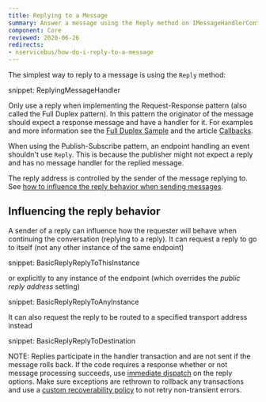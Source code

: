 ```yaml
---
title: Replying to a Message
summary: Answer a message using the Reply method on IMessageHandlerContext/IBus.
component: Core
reviewed: 2020-06-26
redirects:
- nservicebus/how-do-i-reply-to-a-message
---
```


The simplest way to reply to a message is using the `Reply` method:

snippet: ReplyingMessageHandler

Only use a reply when implementing the Request-Response pattern (also called the Full Duplex pattern). In this pattern the originator of the message should expect a response message and have a handler for it. For examples and more information see the [Full Duplex Sample](/samples/fullduplex/) and the article [Callbacks](/nservicebus/messaging/callbacks.md).

When using the Publish-Subscribe pattern, an endpoint handling an event shouldn't use `Reply`. This is because the publisher might not expect a reply and has no message handler for the replied message.

The reply address is controlled by the sender of the message replying to. See [how to influence the reply behavior when sending messages](send-a-message.md#influencing-the-reply-behavior).

## Influencing the reply behavior

A sender of a reply can influence how the requester will behave when continuing the conversation (replying to a reply). It can request a reply to go to itself (not any other instance of the same endpoint)

snippet: BasicReplyReplyToThisInstance

or explicitly to any instance of the endpoint (which overrides the *public reply address* setting)

snippet: BasicReplyReplyToAnyInstance

It can also request the reply to be routed to a specified transport address instead

snippet: BasicReplyReplyToDestination

NOTE: Replies participate in the handler transaction and are not sent if the message rolls back. If the code requires a response whether or not message processing succeeds, use [immediate dispatch](/nservicebus/messaging/send-a-message.md#dispatching-a-message-immediately) on the reply options. Make sure exceptions are rethrown to rollback any transactions and use a [custom recoverability policy](/nservicebus/recoverability/custom-recoverability-policy.md) to not retry non-transient errors.



